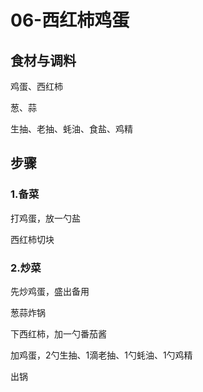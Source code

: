 # 06-西红柿鸡蛋

## 食材与调料

鸡蛋、西红柿

葱、蒜

生抽、老抽、蚝油、食盐、鸡精





## 步骤

### 1.备菜

打鸡蛋，放一勺盐

西红柿切块



### 2.炒菜

先炒鸡蛋，盛出备用



葱蒜炸锅

下西红柿，加一勺番茄酱

加鸡蛋，2勺生抽、1滴老抽、1勺蚝油、1勺鸡精

出锅
